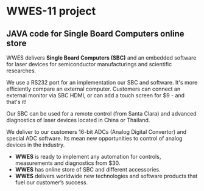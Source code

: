 # WWES-11 project
## JAVA code for Single Board Computers online store 

WWES delivers **Single Board Computers (SBC)** and an embedded software for laser devices for semiconductor manufacturings and scientific researches. 

We use a RS232 port for an implementation our SBC and software. It's more efficiently compare an external computer. Customers can connect an external monitor via SBC HDMI, or can add a touch screen for $9 - and that's it! 

Our SBC can be used for a remote control (from Santa Clara) and advanced diagnostics of laser devices located in China or Thailand. 

We deliver to our customers 16-bit ADCs (Analog Digital Convertor) and special ADC software. Its mean new opportunities to control of analog devices in the industry. 

- __WWES__ is ready to implement any automation for controls, measurements and diagnostics from $30. 
- __WWES__ has online store of SBC and different accessories. 
- __WWES__ delivers worldwide new technologies and software products that fuel our customer’s success.
